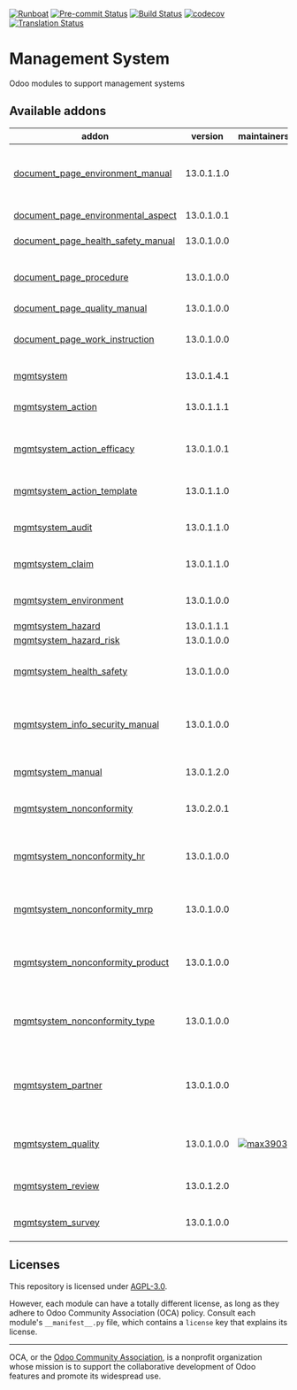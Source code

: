 
[![Runboat](https://img.shields.io/badge/runboat-Try%20me-875A7B.png)](https://runboat.odoo-community.org/builds?repo=OCA/management-system&target_branch=13.0)
[![Pre-commit Status](https://github.com/OCA/management-system/actions/workflows/pre-commit.yml/badge.svg?branch=13.0)](https://github.com/OCA/management-system/actions/workflows/pre-commit.yml?query=branch%3A13.0)
[![Build Status](https://github.com/OCA/management-system/actions/workflows/test.yml/badge.svg?branch=13.0)](https://github.com/OCA/management-system/actions/workflows/test.yml?query=branch%3A13.0)
[![codecov](https://codecov.io/gh/OCA/management-system/branch/13.0/graph/badge.svg)](https://codecov.io/gh/OCA/management-system)
[![Translation Status](https://translation.odoo-community.org/widgets/management-system-13-0/-/svg-badge.svg)](https://translation.odoo-community.org/engage/management-system-13-0/?utm_source=widget)

<!-- /!\ do not modify above this line -->

# Management System

Odoo modules to support management systems

<!-- /!\ do not modify below this line -->

<!-- prettier-ignore-start -->

[//]: # (addons)

Available addons
----------------
addon | version | maintainers | summary
--- | --- | --- | ---
[document_page_environment_manual](document_page_environment_manual/) | 13.0.1.1.0 |  | Document Management - Wiki - Environment Manual
[document_page_environmental_aspect](document_page_environmental_aspect/) | 13.0.1.0.1 |  | Environmental Aspects
[document_page_health_safety_manual](document_page_health_safety_manual/) | 13.0.1.0.0 |  | Health and Safety Manual
[document_page_procedure](document_page_procedure/) | 13.0.1.0.0 |  | Document Management - Wiki - Procedures
[document_page_quality_manual](document_page_quality_manual/) | 13.0.1.0.0 |  | Quality Manual
[document_page_work_instruction](document_page_work_instruction/) | 13.0.1.0.0 |  | Document Management - Wiki - Work Instructions
[mgmtsystem](mgmtsystem/) | 13.0.1.4.1 |  | Management System
[mgmtsystem_action](mgmtsystem_action/) | 13.0.1.1.1 |  | Management System - Action
[mgmtsystem_action_efficacy](mgmtsystem_action_efficacy/) | 13.0.1.0.1 |  | Add information on the application of the Action.
[mgmtsystem_action_template](mgmtsystem_action_template/) | 13.0.1.1.0 |  | Add Template management for Actions.
[mgmtsystem_audit](mgmtsystem_audit/) | 13.0.1.1.0 |  | Management System - Audit
[mgmtsystem_claim](mgmtsystem_claim/) | 13.0.1.1.0 |  | Management System - Claim
[mgmtsystem_environment](mgmtsystem_environment/) | 13.0.1.0.0 |  | Environment Management System
[mgmtsystem_hazard](mgmtsystem_hazard/) | 13.0.1.1.1 |  | Hazard
[mgmtsystem_hazard_risk](mgmtsystem_hazard_risk/) | 13.0.1.0.0 |  | Hazard Risk
[mgmtsystem_health_safety](mgmtsystem_health_safety/) | 13.0.1.0.0 |  | Health and Safety Management System
[mgmtsystem_info_security_manual](mgmtsystem_info_security_manual/) | 13.0.1.0.0 |  | Information Security Management System Manual
[mgmtsystem_manual](mgmtsystem_manual/) | 13.0.1.2.0 |  | Management System - Manual
[mgmtsystem_nonconformity](mgmtsystem_nonconformity/) | 13.0.2.0.1 |  | Management System - Nonconformity
[mgmtsystem_nonconformity_hr](mgmtsystem_nonconformity_hr/) | 13.0.1.0.0 |  | Bridge module between hr and mgmsystem and
[mgmtsystem_nonconformity_mrp](mgmtsystem_nonconformity_mrp/) | 13.0.1.0.0 |  | Bridge module between mrp and mgmsystem
[mgmtsystem_nonconformity_product](mgmtsystem_nonconformity_product/) | 13.0.1.0.0 |  | Bridge module between Product and Management System.
[mgmtsystem_nonconformity_type](mgmtsystem_nonconformity_type/) | 13.0.1.0.0 |  | Add Nonconformity classification for the root context.
[mgmtsystem_partner](mgmtsystem_partner/) | 13.0.1.0.0 |  | Add Management System reference on Partner's Contacts.
[mgmtsystem_quality](mgmtsystem_quality/) | 13.0.1.0.0 | [![max3903](https://github.com/max3903.png?size=30px)](https://github.com/max3903) | Manage your quality management system
[mgmtsystem_review](mgmtsystem_review/) | 13.0.1.2.0 |  | Management System - Review
[mgmtsystem_survey](mgmtsystem_survey/) | 13.0.1.0.0 |  | Management System - Survey

[//]: # (end addons)

<!-- prettier-ignore-end -->

## Licenses

This repository is licensed under [AGPL-3.0](LICENSE).

However, each module can have a totally different license, as long as they adhere to Odoo Community Association (OCA)
policy. Consult each module's `__manifest__.py` file, which contains a `license` key
that explains its license.

----
OCA, or the [Odoo Community Association](http://odoo-community.org/), is a nonprofit
organization whose mission is to support the collaborative development of Odoo features
and promote its widespread use.
